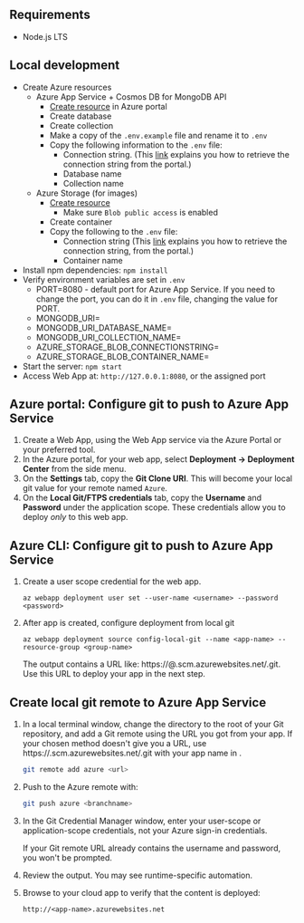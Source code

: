 ## Requirements

- Node.js LTS

## Local development

- Create Azure resources
    - Azure App Service  + Cosmos DB for MongoDB API
        - [Create resource](https://ms.portal.azure.com/#create/Microsoft.AppServiceWebAppDatabaseV3) in Azure portal
        - Create database
        - Create collection
        - Make a copy of the `.env.example` file and rename it to `.env`
        - Copy the following information to the `.env` file:
            - Connection string. (This [link](https://docs.microsoft.com/en-us/azure/cosmos-db/mongodb/connect-mongodb-account#get-the-mongodb-connection-string-by-using-the-quick-start) explains you how to retrieve the connection string from the portal.)
            - Database name
            - Collection name
    - Azure Storage (for images)
        - [Create resource](https://ms.portal.azure.com/#create/Microsoft.StorageAccount)
            - Make sure `Blob public access` is enabled
        - Create container
        - Copy the following to the `.env` file:
            - Connection string (This [link](https://docs.microsoft.com/en-us/azure/storage/common/storage-account-keys-manage?tabs=azure-portal) explains you how to retrieve the connection string, from the portal.)
            - Container name
- Install npm dependencies: `npm install`
- Verify environment variables are set in `.env`
    - PORT=8080 - default port for Azure App Service. If you need to change the port, you can do it in `.env` file, changing the value for PORT.
    - MONGODB_URI=
    - MONGODB_URI_DATABASE_NAME=
    - MONGODB_URI_COLLECTION_NAME=
    - AZURE_STORAGE_BLOB_CONNECTIONSTRING=
    - AZURE_STORAGE_BLOB_CONTAINER_NAME=
- Start the server: `npm start`
- Access Web App at: `http://127.0.0.1:8080`, or the assigned port

## Azure portal: Configure git to push to Azure App Service

1. Create a Web App, using the Web App service via the Azure Portal or your preferred tool.
2. In the Azure portal, for your web app, select **Deployment -> Deployment Center** from the side menu.
3. On the **Settings** tab, copy the **Git Clone URI**. This will become your local git value for your remote named `Azure`.
4. On the **Local Git/FTPS credentials** tab, copy the **Username** and **Password** under the application scope. These credentials allow you to deploy _only_ to this web app.  

## Azure CLI: Configure git to push to Azure App Service

1. Create a user scope credential for the web app.

    ```azurecli
    az webapp deployment user set --user-name <username> --password <password>
    ```

1. After app is created, configure deployment from local git

    ```azurecli
    az webapp deployment source config-local-git --name <app-name> --resource-group <group-name>
    ```

    The output contains a URL like: https://<deployment-username>@<app-name>.scm.azurewebsites.net/<app-name>.git. Use this URL to deploy your app in the next step.

## Create local git remote to Azure App Service

1. In a local terminal window, change the directory to the root of your Git repository, and add a Git remote using the URL you got from your app. If your chosen method doesn't give you a URL, use https://<app-name>.scm.azurewebsites.net/<app-name>.git with your app name in <app-name>.

    ```bash
    git remote add azure <url>
    ```

1. Push to the Azure remote with:

    ```bash
    git push azure <branchname>
    ```

1. In the Git Credential Manager window, enter your user-scope or application-scope credentials, not your Azure sign-in credentials.

    If your Git remote URL already contains the username and password, you won't be prompted.

1. Review the output. You may see runtime-specific automation.

1. Browse to your cloud app to verify that the content is deployed:

    ```http
    http://<app-name>.azurewebsites.net
    ```
